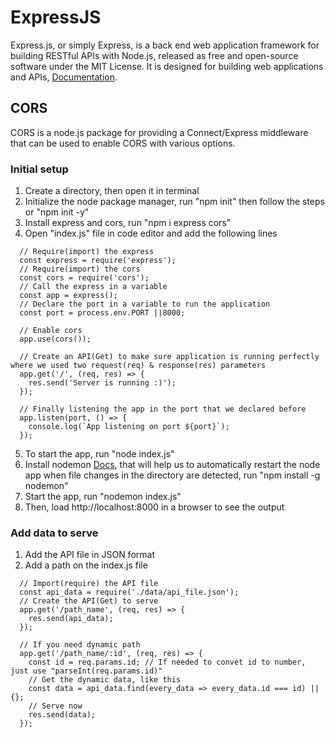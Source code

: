 # ExpressJS

Express.js, or simply Express, is a back end web application framework for building RESTful APIs with Node.js, released as free and open-source software under the MIT License. It is designed for building web applications and APIs, [Documentation](https://expressjs.com/en/starter/installing.html).

## CORS

CORS is a node.js package for providing a Connect/Express middleware that can be used to enable CORS with various options.

### Initial setup

1. Create a directory, then open it in terminal
2. Initialize the node package manager, run "npm init" then follow the steps or "npm init -y"
3. Install express and cors, run "npm i express cors"
4. Open "index.js" file in code editor and add the following lines
```
  // Require(import) the express
  const express = require('express');
  // Require(import) the cors
  const cors = require('cors');
  // Call the express in a variable
  const app = express();
  // Declare the port in a variable to run the application
  const port = process.env.PORT ||8000;

  // Enable cors
  app.use(cors());

  // Create an API(Get) to make sure application is running perfectly where we used two request(req) & response(res) parameters
  app.get('/', (req, res) => {
    res.send('Server is running :)');
  });

  // Finally listening the app in the port that we declared before
  app.listen(port, () => {
    console.log(`App listening on port ${port}`);
  });
```
5. To start the app, run "node index.js"
6. Install nodemon [Docs](https://www.npmjs.com/package/nodemon), that will help us to automatically restart the node app when file changes in the directory are detected, run "npm install -g nodemon"
7. Start the app, run "nodemon index.js"
8. Then, load http://localhost:8000 in a browser to see the output

### Add data to serve

1. Add the API file in JSON format
2. Add a path on the index.js file
```
  // Import(require) the API file
  const api_data = require('./data/api_file.json');
  // Create the API(Get) to serve
  app.get('/path_name', (req, res) => {
    res.send(api_data);
  });

  // If you need dynamic path
  app.get('/path_name/:id', (req, res) => {
    const id = req.params.id; // If needed to convet id to number, just use "parseInt(req.params.id)"
    // Get the dynamic data, like this
    const data = api_data.find(every_data => every_data.id === id) || {};
    // Serve now
    res.send(data);
  });
```